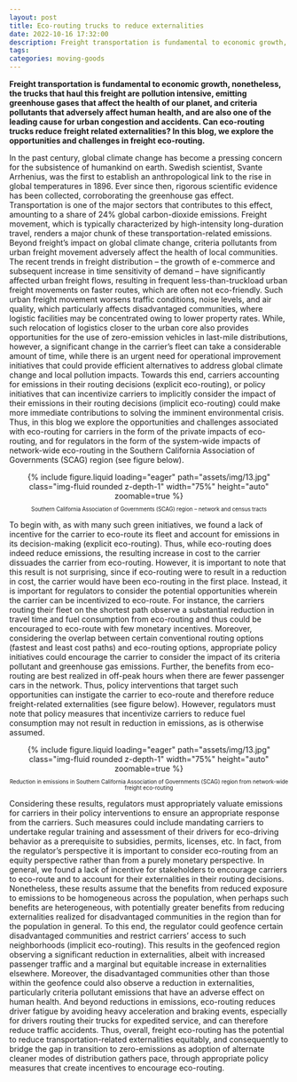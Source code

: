 ```yaml
---
layout: post
title: Eco-routing trucks to reduce externalities
date: 2022-10-16 17:32:00
description: Freight transportation is fundamental to economic growth, nonetheless, the trucks that haul this freight are pollution intensive, emitting greenhouse gases that affect the health of our planet, and criteria pollutants that adversely affect human health, and are also one of the leading cause for urban congestion and accidents. Can eco-routing trucks reduce freight related externalities? In this blog, we explore the opportunities and challenges in freight eco-routing.
tags: 
categories: moving-goods
---
```


**Freight transportation is fundamental to economic growth, nonetheless, the trucks that haul this freight are pollution intensive, emitting greenhouse gases that affect the health of our planet, and criteria pollutants that adversely affect human health, and are also one of the leading cause for urban congestion and accidents. Can eco-routing trucks reduce freight related externalities? In this blog, we explore the opportunities and challenges in freight eco-routing.**

In the past century, global climate change has become a pressing concern for the subsistence of humankind on earth. Swedish scientist, Svante Arrhenius, was the first to establish an anthropological link to the rise in global temperatures in 1896. Ever since then, rigorous scientific evidence has been collected, corroborating the greenhouse gas effect. Transportation is one of the major sectors that contributes to this effect, amounting to a share of 24% global carbon-dioxide emissions. Freight movement, which is typically characterized by high-intensity long-duration travel, renders a major chunk of these transportation-related emissions. Beyond freight’s impact on global climate change, criteria pollutants from urban freight movement adversely affect the health of local communities. The recent trends in freight distribution – the growth of e-commerce and subsequent increase in time sensitivity of demand – have significantly affected urban freight flows, resulting in frequent less-than-truckload urban freight movements on faster routes, which are often not eco-friendly. Such urban freight movement worsens traffic conditions, noise levels, and air quality, which particularly affects disadvantaged communities, where logistic facilities may be concentrated owing to lower property rates. While, such relocation of logistics closer to the urban core also provides opportunities for the use of zero-emission vehicles in last-mile distributions, however, a significant change in the carrier’s fleet can take a considerable amount of time, while there is an urgent need for operational improvement initiatives that could provide efficient alternatives to address global climate change and local pollution impacts. Towards this end, carriers accounting for emissions in their routing decisions (explicit eco-routing), or policy initiatives that can incentivize carriers to implicitly consider the impact of their emissions in their routing decisions (implicit eco-routing) could make more immediate contributions to solving the imminent environmental crisis. Thus, in this blog we explore the opportunities and challenges associated with eco-routing for carriers in the form of the private impacts of eco-routing, and for regulators in the form of the system-wide impacts of network-wide eco-routing in the Southern California Association of Governments (SCAG) region (see figure below).

<div class="row mt-3" style="text-align: center">
    <div class="col-sm mt-3 mt-md-0">
        {% include figure.liquid loading="eager" path="assets/img/13.jpg" class="img-fluid rounded z-depth-1" width="75%" height="auto" zoomable=true %}
    </div>
</div>
<p style="font-size:0.7em; text-align: center">Southern California Association of Governments (SCAG) region – network and census tracts</p>

To begin with, as with many such green initiatives, we found a lack of incentive for the carrier to eco-route its fleet and account for emissions in its decision-making (explicit eco-routing). Thus, while eco-routing does indeed reduce emissions, the resulting increase in cost to the carrier dissuades the carrier from eco-routing. However, it is important to note that this result is not surprising, since if eco-routing were to result in a reduction in cost, the carrier would have been eco-routing in the first place. Instead, it is important for regulators to consider the potential opportunities wherein the carrier can be incentivized to eco-route. For instance, the carriers routing their fleet on the shortest path observe a substantial reduction in travel time and fuel consumption from eco-routing and thus could be encouraged to eco-route with few monetary incentives. Moreover, considering the overlap between certain conventional routing options (fastest and least cost paths) and eco-routing options, appropriate policy initiatives could encourage the carrier to consider the impact of its criteria pollutant and greenhouse gas emissions. Further, the benefits from eco-routing are best realized in off-peak hours when there are fewer passenger cars in the network. Thus, policy interventions that target such opportunities can instigate the carrier to eco-route and therefore reduce freight-related externalities (see figure below). However, regulators must note that policy measures that incentivize carriers to reduce fuel consumption may not result in reduction in emissions, as is otherwise assumed.

<div class="row mt-3" style="text-align: center">
    <div class="col-sm mt-3 mt-md-0">
        {% include figure.liquid loading="eager" path="assets/img/13.jpg" class="img-fluid rounded z-depth-1" width="75%" height="auto" zoomable=true %}
    </div>
</div>
<p style="font-size:0.7em; text-align: center">Reduction in emissions in Southern California Association of Governments (SCAG) region from network-wide freight eco-routing</p>

Considering these results, regulators must appropriately valuate emissions for carriers in their policy interventions to ensure an appropriate response from the carriers. Such measures could include mandating carriers to undertake regular training and assessment of their drivers for eco-driving behavior as a prerequisite to subsidies, permits, licenses, etc. In fact, from the regulator’s perspective it is important to consider eco-routing from an equity perspective rather than from a purely monetary perspective. In general, we found a lack of incentive for stakeholders to encourage carriers to eco-route and to account for their externalities in their routing decisions. Nonetheless, these results assume that the benefits from reduced exposure to emissions to be homogeneous across the population, when perhaps such benefits are heterogeneous, with potentially greater benefits from reducing externalities realized for disadvantaged communities in the region than for the population in general. To this end, the regulator could geofence certain disadvantaged communities and restrict carriers’ access to such neighborhoods (implicit eco-routing). This results in the geofenced region observing a significant reduction in externalities, albeit with increased passenger traffic and a marginal but equitable increase in externalities elsewhere. Moreover, the disadvantaged communities other than those within the geofence could also observe a reduction in externalities, particularly criteria pollutant emissions that have an adverse effect on human health. And beyond reductions in emissions, eco-routing reduces driver fatigue by avoiding heavy acceleration and braking events, especially for drivers routing their trucks for expedited service, and can therefore reduce traffic accidents. Thus, overall, freight eco-routing has the potential to reduce transportation-related externalities equitably, and consequently to bridge the gap in transition to zero-emissions as adoption of alternate cleaner modes of distribution gathers pace, through appropriate policy measures that create incentives to encourage eco-routing.